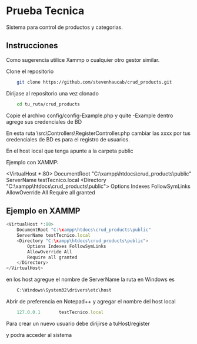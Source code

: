 
# Prueba Tecnica

Sistema para control de productos y categorias.
## Instrucciones

Como sugerencia utilice Xammp o cualquier otro gestor similar.

Clone el repositorio

```bash
    git clone https://github.com/stevenhaucab/crud_products.git
```

Dirijase al repositorio una vez clonado

```bash
    cd tu_ruta/crud_products
```

Copie el archivo config/config-Example.php y quite -Example dentro agrege sus credenciales de BD

En esta ruta \src\Controllers\RegisterController.php
cambiar las xxxx por tus credenciales de BD es para el registro de usuarios.

En el host local que tenga apunte a la carpeta public 

Ejemplo con XAMMP: 

<VirtualHost *:80>
    DocumentRoot "C:\xampp\htdocs\crud_products\public"
    ServerName testTecnico.local
    <Directory "C:\xampp\htdocs\crud_products\public">
        Options Indexes FollowSymLinks
        AllowOverride All
        Require all granted
    </Directory>
</VirtualHost>
## Ejemplo en XAMMP

```javascript
<VirtualHost *:80>
    DocumentRoot "C:\xampp\htdocs\crud_products\public"
    ServerName testTecnico.local
    <Directory "C:\xampp\htdocs\crud_products\public">
        Options Indexes FollowSymLinks
        AllowOverride All
        Require all granted
    </Directory>
</VirtualHost>
```
en los host agregue el nombre de ServerName la ruta en Windows es 
```javascript
	C:\Windows\System32\drivers\etc\host
```
Abrir de preferencia en Notepad++ y agregar el nombre del host local

```javascript
	127.0.0.1   	testTecnico.local
```

Para crear un nuevo usuario debe dirijirse a tuHost/register 

y podra acceder al sistema